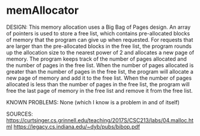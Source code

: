 # memAllocator


DESIGN:
This memory allocation uses a Big Bag of Pages design. An array of pointers is used to store a free list, which contains pre-allocated blocks of memory that the program can give up when requested. For requests that are larger than the pre-allocated blocks in the free list, the program rounds up the allocation size to the nearest power of 2 and allocates a new page of memory. The program keeps track of the number of pages allocated and the number of pages in the free list. When the number of pages allocated is greater than the number of pages in the free list, the program will allocate a new page of memory and add it to the free list. When the number of pages allocated is less than the number of pages in the free list, the program will free the last page of memory in the free list and remove it from the free list.

KNOWN PROBLEMS:
None (which I know is a problem in and of itself)

SOURCES:
https://curtsinger.cs.grinnell.edu/teaching/2017S/CSC213/labs/04.malloc.html
https://legacy.cs.indiana.edu/~dyb/pubs/bibop.pdf